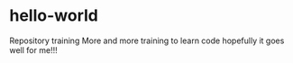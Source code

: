 # hello-world
Repository training
More and more training to learn code hopefully it goes well for me!!!
